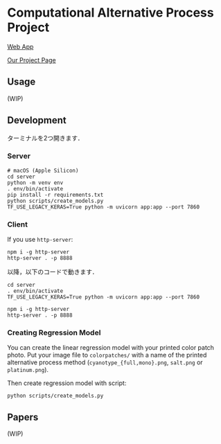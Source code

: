 # Computational Alternative Process Project

[Web App](https://digitalnaturegroup.github.io/computational-alternative-process/)

[Our Project Page](https://digitalnature.slis.tsukuba.ac.jp/2023/06/give-life-back-to-alternative-process/)

## Usage

(WIP)

## Development

ターミナルを2つ開きます．

### Server

```shell
# macOS (Apple Silicon)
cd server
python -m venv env
. env/bin/activate
pip install -r requirements.txt
python scripts/create_models.py
TF_USE_LEGACY_KERAS=True python -m uvicorn app:app --port 7860
```

### Client

If you use `http-server`:

```shell
npm i -g http-server
http-server . -p 8888
```

以降，以下のコードで動きます．

```shell
cd server
. env/bin/activate
TF_USE_LEGACY_KERAS=True python -m uvicorn app:app --port 7860
```

```shell
npm i -g http-server
http-server . -p 8888
```

### Creating Regression Model

You can create the linear regression model with your printed color patch photo.
Put your image file to `colorpatches/` with a name of the printed alternative process method (`cyanotype_{full,mono}.png`, `salt.png` or `platinum.png`).

Then create regression model with script:

```shell
python scripts/create_models.py
```

## Papers

(WIP)
